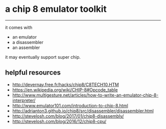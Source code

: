 # a chip 8 emulator toolkit
---
it comes with
  - an emulator
  - a disassembler
  - an assembler

it may eventually support super chip.

## helpful resources
 - http://devernay.free.fr/hacks/chip8/C8TECH10.HTM
 - https://en.wikipedia.org/wiki/CHIP-8#Opcode_table
 - http://www.multigesture.net/articles/how-to-write-an-emulator-chip-8-interpreter/
 - http://www.emulator101.com/introduction-to-chip-8.html
 - http://adrianton3.github.io/chip8/src/disassembler/disassembler.html
 - http://stevelosh.com/blog/2017/01/chip8-disassembly/
 - http://stevelosh.com/blog/2016/12/chip8-cpu/